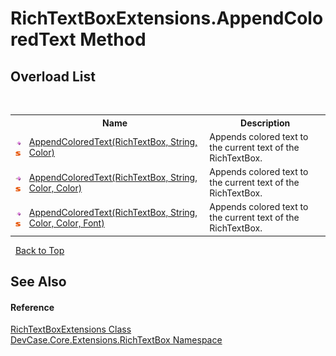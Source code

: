 # RichTextBoxExtensions.AppendColoredText Method 
 


## Overload List
&nbsp;<table><tr><th></th><th>Name</th><th>Description</th></tr><tr><td>![Public method](media/pubmethod.gif "Public method")![Static member](media/static.gif "Static member")</td><td><a href="M_DevCase_Core_Extensions_RichTextBox_RichTextBoxExtensions_AppendColoredText">AppendColoredText(RichTextBox, String, Color)</a></td><td>
Appends colored text to the current text of the RichTextBox.</td></tr><tr><td>![Public method](media/pubmethod.gif "Public method")![Static member](media/static.gif "Static member")</td><td><a href="M_DevCase_Core_Extensions_RichTextBox_RichTextBoxExtensions_AppendColoredText_1">AppendColoredText(RichTextBox, String, Color, Color)</a></td><td>
Appends colored text to the current text of the RichTextBox.</td></tr><tr><td>![Public method](media/pubmethod.gif "Public method")![Static member](media/static.gif "Static member")</td><td><a href="M_DevCase_Core_Extensions_RichTextBox_RichTextBoxExtensions_AppendColoredText_2">AppendColoredText(RichTextBox, String, Color, Color, Font)</a></td><td>
Appends colored text to the current text of the RichTextBox.</td></tr></table>&nbsp;
<a href="#richtextboxextensions.appendcoloredtext-method">Back to Top</a>

## See Also


#### Reference
<a href="T_DevCase_Core_Extensions_RichTextBox_RichTextBoxExtensions">RichTextBoxExtensions Class</a><br /><a href="N_DevCase_Core_Extensions_RichTextBox">DevCase.Core.Extensions.RichTextBox Namespace</a><br />